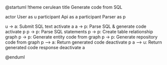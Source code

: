 @startuml
!theme cerulean
title Generate code from SQL

actor User as u
participant Api as a
participant Parser as p

u -> a: Submit SQL text
activate a
a -> p: Parse SQL & generate code
activate p
p -> p: Parse SQL statements
p -> p: Create table relationship graph
p -> p: Generate entity code from graph
p -> p: Generate repository code from graph
p --> a: Return generated code
deactivate p
a --> u: Return generated code response
deactivate a

@enduml